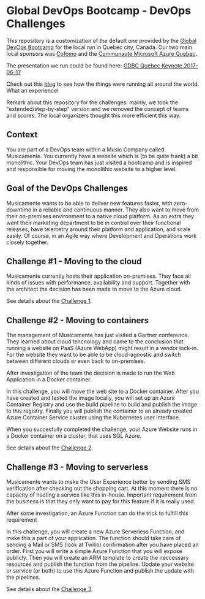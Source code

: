 # Global DevOps Bootcamp - DevOps Challenges #

This repository is a customization of the default one provided by the [Global DevOps Bootcamp](http://globaldevopsbootcamp.com/) for the local run in Quebec city, Canada. Our two main local sponsors was [Cofomo](https://www.cofomo.com) and the [Communaute Microsoft Azure Quebec](https://www.meetup.com/azureQC/).

The presentation we run could be found here: [GDBC Quebec Keynote 2017-06-17](./GDBC-Quebec-Keynote-06-17-2017.pdf)

Check out this [blog](https://storify.com/jaspergilhuis/global-devops-bootcamp/) to see how the things were running all around the world. What an experience!

Remark about this repository for the challenges: mainly, we took the "extended/step-by-step" version and we removed the concept of teams and scores. The local organizers thought this more efficient this way.

## Context ##
You are part of a DevOps team within a Music Company called Musicamente. You currently have a website which is (to be quite frank) a bit monolithic. Your DevOps team has just visited a bootcamp and is inspired and responsible for moving the monolithic website to a higher level. 

## Goal of the DevOps Challenges ##
Musicamente wants to be able to deliver new features faster, with zero-downtime in a reliable and continuous manner. They also want to move from their on-premises environment to a native cloud platform. As an extra they want their marketing department to be in control over their functional releases, have telemetry around their platform and application, and scale easily. Of course, in an Agile way where Development and Operations work closely together.

## Challenge \#1 - Moving to the cloud ##
Musicamente currently hosts their application on-premises. They face all kinds of issues with performance, availability and support. Together with the architect the decision has been made to move to the Azure cloud.

See details about the [Challenge 1](./Challenge1/Challenge1.md).

## Challenge \#2 - Moving to containers ##
The management of Musicamente has just visited a Gartner conference. They learned about cloud tehcnology and came to the conclusion that running a website on PaaS (Azure WebApp) might result in a vendor lock-in. For the website they want to be able to be cloud-agnostic and switch between different clouds or even back to on-premises. 

After investigation of the team the decision is made to run the Web Application in a Docker container. 

In this challenge, you will move the web site to a Docker container. After you have created and tested the image locally, you will set up an Azure Container Registry and use the build pipeline to build and publish the image to this registry. Finally you will publish the container to an already created Azure Container Service cluster using the Kubernetes user interface.

When you succesfully completed the challenge, your Azure Website runs in a Docker container on a cluster, that uses SQL Azure.

See details about the [Challenge 2](./Challenge2/Challenge2.md).

## Challenge \#3 - Moving to serverless ##
Musicamente wants to make the User Experience better by sending SMS verification after checking out the shopping cart. At this moment there is no capacity of hsoting a service like this in-house. Important requirement from the business is that they only want to pay for this feature if it is really used. 

After some investigation, an Azure Function can do the trick to fulfill this requirement

In this challenge, you will create a new Azure Serverless Function, and make this a part of your application. The function should take care of sending a Mail or SMS (look at Twilio) confirmation after you have placed an order. First you will write a simple Azure Function that you will expose publicly. Then you will create an ARM template to create the neccessary resources and publish the function from the pipeline. Update your website or service (or both) to use this Azure Function and publish the update with the pipelines.

See details about the [Challenge 3](./Challenge3/Challenge3.md).